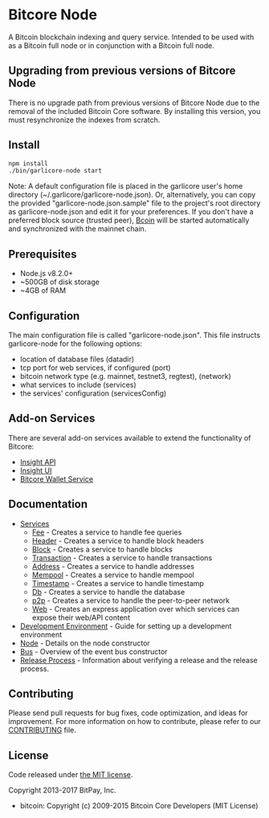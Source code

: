 Bitcore Node
============

A Bitcoin blockchain indexing and query service. Intended to be used with as a Bitcoin full node or in conjunction with a Bitcoin full node.

## Upgrading from previous versions of Bitcore Node

There is no upgrade path from previous versions of Bitcore Node due to the removal of the included Bitcoin Core software. By installing this version, you must resynchronize the indexes from scratch.

## Install

```bash
npm install
./bin/garlicore-node start
```

Note: A default configuration file is placed in the garlicore user's home directory (~/.garlicore/garlicore-node.json). Or, alternatively, you can copy the provided "garlicore-node.json.sample" file to the project's root directory as garlicore-node.json and edit it for your preferences. If you don't have a preferred block source (trusted peer), [Bcoin](https://github.com/gcoin-org/gcoin) will be started automatically and synchronized with the mainnet chain.

## Prerequisites

- Node.js v8.2.0+
- ~500GB of disk storage
- ~4GB of RAM

## Configuration

The main configuration file is called "garlicore-node.json". This file instructs garlicore-node for the following options:

- location of database files (datadir)
- tcp port for web services, if configured (port)
- bitcoin network type (e.g. mainnet, testnet3, regtest), (network)
- what services to include (services)
- the services' configuration (servicesConfig)

## Add-on Services

There are several add-on services available to extend the functionality of Bitcore:

- [Insight API](https://github.com/bitpay/insight-api)
- [Insight UI](https://github.com/bitpay/insight-ui)
- [Bitcore Wallet Service](https://github.com/bitpay/garlicore-wallet-service)

## Documentation

- [Services](docs/services.md)
  - [Fee](docs/services/fee.md) - Creates a service to handle fee queries
  - [Header](docs/services/header.md) - Creates a service to handle block headers
  - [Block](docs/services/block.md) - Creates a service to handle blocks
  - [Transaction](docs/services/transaction.md) - Creates a service to handle transactions
  - [Address](docs/services/address.md) - Creates a service to handle addresses
  - [Mempool](docs/services/mempool.md) - Creates a service to handle mempool
  - [Timestamp](docs/services/timestamp.md) - Creates a service to handle timestamp
  - [Db](docs/services/db.md) - Creates a service to handle the database
  - [p2p](docs/services/p2p.md) - Creates a service to handle the peer-to-peer network
  - [Web](docs/services/web.md) - Creates an express application over which services can expose their web/API content
- [Development Environment](docs/development.md) - Guide for setting up a development environment
- [Node](docs/node.md) - Details on the node constructor
- [Bus](docs/bus.md) - Overview of the event bus constructor
- [Release Process](docs/release.md) - Information about verifying a release and the release process.

## Contributing

Please send pull requests for bug fixes, code optimization, and ideas for improvement. For more information on how to contribute, please refer to our [CONTRIBUTING](https://github.com/bitpay/garlicore/blob/master/CONTRIBUTING.md) file.

## License

Code released under [the MIT license](https://github.com/bitpay/garlicore-node/blob/master/LICENSE).

Copyright 2013-2017 BitPay, Inc.

- bitcoin: Copyright (c) 2009-2015 Bitcoin Core Developers (MIT License)
